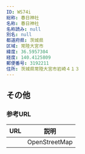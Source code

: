```yaml
---
ID: WS74i
総称: 春日神社
名称: 春日神社
名称読み: null
別名: null
都道府県: 茨城県
区域: 常陸大宮市
緯度: 36.5957304
経度: 140.4125809
郵便番号: 3192211
住所: 茨城県常陸大宮市岩崎４１３
---
```


## その他

### 参考URL

| URL | 説明          |
| --- | ------------- |
|     | OpenStreetMap |
